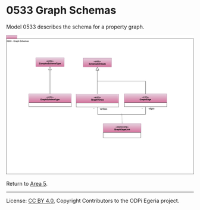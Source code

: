 <!-- SPDX-License-Identifier: CC-BY-4.0 -->
<!-- Copyright Contributors to the ODPi Egeria project. -->

# 0533 Graph Schemas

Model 0533 describes the schema for a property graph.

![UML](0533-Graph-Schemas.png#pagewidth)


Return to [Area 5](Area-5-models.md).

----
License: [CC BY 4.0](https://creativecommons.org/licenses/by/4.0/),
Copyright Contributors to the ODPi Egeria project.